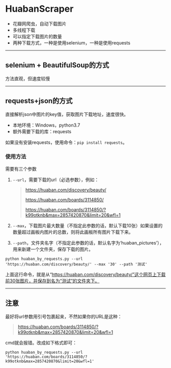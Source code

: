 # HuabanScraper
* 花瓣网爬虫，自动下载图片
* 多线程下载
* 可以指定下载图片的数量
* 两种下载方式，一种是使用selenium，一种是使用requests

---

## selenium + BeautifulSoup的方式

方法直观，但速度较慢

---

## requests+json的方式

直接解析json中图片的key值，获取图片下载地址，速度很快。

* 本地环境：Windows，python3.7
* 额外需要下载的库：requests

如果没有安装requests，使用命令：`pip install requests`。

### 使用方法

需要有三个参数

1. `--url`，需要下载的url（必选参数），例如：

   > https://huaban.com/discovery/beauty/
   >
   > https://huaban.com/boards/3114850/
   >
   > https://huaban.com/boards/3114850/?k99otknb&max=2857420870&limit=20&wfl=1

2. `--max`，下载图片最大数量（不指定此参数的话，默认下载10张）如果设置的数量超过画板内图片的总数，则将此画板所有图片下载下来。

3. `--path`，文件夹名字（不指定此参数的话，默认名字为‘huaban_pictures’），用来新建一个文件夹，保存下载的图片。

```
python huaban_by_requests.py --url 'https://huaban.com/discovery/beauty/' --max '30' --path '测试'
```

上面这行命令，就是从“https://huaban.com/discovery/beauty/”这个网页上下载前30张图片，并保存到名为“测试”的文件夹下。

---

## 注意

最好将url参数用引号包裹起来，不然如果你的URL是这种：

>https://huaban.com/boards/3114850/?k99otknb&max=2857420870&limit=20&wfl=1

cmd就会报错。改成如下格式即可：

```
python huaban_by_requests.py --url 'https://huaban.com/boards/3114850/?k99otknb&max=2857420870&limit=20&wfl=1'
```

